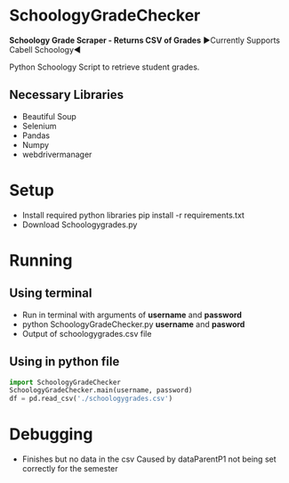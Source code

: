 # SchoologyGradeChecker
**Schoology Grade Scraper - Returns CSV of Grades**
▶️Currently Supports Cabell Schoology◀️

Python Schoology Script to retrieve student grades.

## Necessary Libraries
- Beautiful Soup
- Selenium
- Pandas
- Numpy
- webdrivermanager

# Setup
- Install required python libraries
pip install -r requirements.txt
- Download Schoologygrades.py


# Running

## Using terminal
- Run in terminal with arguments of **username** and **password**
- python SchoologyGradeChecker.py **username** and **pasword**
- Output of schoologygrades.csv file

## Using in python file
```python
import SchoologyGradeChecker
SchoologyGradeChecker.main(username, password)
df = pd.read_csv('./schoologygrades.csv')
```


# Debugging
- Finishes but no data in the csv
  Caused by dataParentP1 not being set correctly for the semester
  
